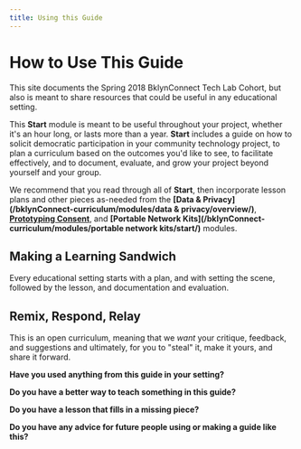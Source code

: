 ```yaml
---
title: Using this Guide
---
```


# How to Use This Guide

This site documents the Spring 2018 BklynConnect Tech Lab Cohort, but also is meant to share resources that could be useful in any educational setting. 

This **Start** module is meant to be useful throughout your project, whether it's an hour long, or lasts more than a year. **Start** includes a guide on how to solicit democratic participation in your community technology project, to plan a curriculum based on the outcomes you'd like to see, to facilitate effectively, and to document, evaluate, and grow your project beyond yourself and your group. 

We recommend that you read through all of **Start**, then incorporate lesson plans and other pieces as-needed from the **[Data & Privacy](/bklynConnect-curriculum/modules/data & privacy/overview/)**, **[Prototyping Consent](/bklynConnect-curriculum/modules/prototyping%20consent/start/)**, and **[Portable Network Kits](/bklynConnect-curriculum/modules/portable network kits/start/)** modules. 

## Making a Learning Sandwich 

Every educational setting starts with a plan, and with setting the scene, followed by the lesson, and documentation and evaluation. 

## Remix, Respond, Relay 

This is an open curriculum, meaning that we *want* your critique, feedback, and suggestions and ultimately, for you to "steal" it, make it yours, and share it forward. 

**Have you used anything from this guide in your setting?**

**Do you have a better way to teach something in this guide?**

**Do you have a lesson that fills in a missing piece?**

**Do you have any advice for future people using or making a guide like this?**
